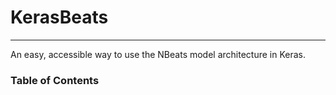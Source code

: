 # KerasBeats
----
An easy, accessible way to use the NBeats model architecture in Keras.

[logo]: https://github.com/JonathanBechtel/KerasBeats/raw/src/common/images/nbeats.png "N-Beats Model Architecture"

### Table of Contents

